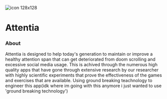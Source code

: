 ![icon 128x128](https://github.com/user-attachments/assets/b55bf4a7-3d4f-4f3e-94a7-77eaa261ef2d)

# Attentia 


### About
Attentia is designed to help today's generation to maintain or improve a healthy attention span that can get deteriorated from doom scrolling and excessive social media usage. This is achived through the numerous high quality apps that have gone through extensive research by our researcher with highly scientific experiments that prove the effectiveness of the games and exercises that are available. Using ground breaking teachnology to engineer this app(idk where im going with this anymore i just wanted to use 'ground breaking technology')
